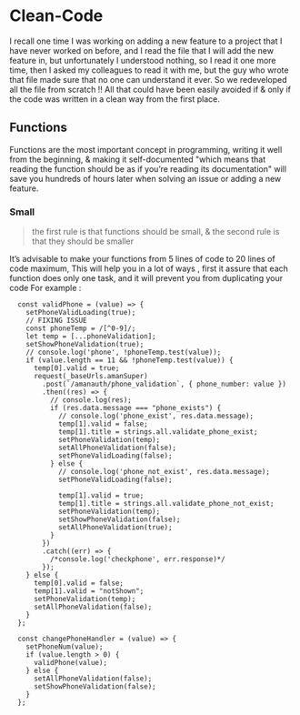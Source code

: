 # Clean-Code

I recall one time I was working on adding a new feature to a project that I have never worked on before, and I read the file that I will add the new feature in, but unfortunately I understood nothing, so I read it one more time, then I asked my colleagues to read it with me, but the guy who wrote that file made sure that no one can understand it ever. So we redeveloped all the file from scratch !!
All that could have been easily avoided if & only if the code was written in a clean way from the first place.


## Functions

Functions are the most important concept in programming, writing it well from the beginning, & making it self-documented "which means that reading the function should be as if you’re reading its documentation" will save you hundreds of hours later when solving an issue or adding a new feature. 

### Small
> the first rule is that functions should be small, & the second rule is that they should be smaller 

It’s advisable to make your functions from 5 lines of code to 20 lines of code maximum,
This will help you in a lot of ways , first it assure that each function does only one task, and it will prevent you from duplicating your code
For example :
```
  const validPhone = (value) => {
    setPhoneValidLoading(true);
    // FIXING ISSUE
    const phoneTemp = /[^0-9]/;
    let temp = [...phoneValidation];
    setShowPhoneValidation(true);
    // console.log('phone', !phoneTemp.test(value));
    if (value.length == 11 && !phoneTemp.test(value)) {
      temp[0].valid = true;
      request(_baseUrls.amanSuper)
        .post(`/amanauth/phone_validation`, { phone_number: value })
        .then((res) => {
          // console.log(res);
          if (res.data.message === "phone_exists") {
            // console.log('phone_exist', res.data.message);
            temp[1].valid = false;
            temp[1].title = strings.all.validate_phone_exist;
            setPhoneValidation(temp);
            setAllPhoneValidation(false);
            setPhoneValidLoading(false);
          } else {
            // console.log('phone_not_exist', res.data.message);
            setPhoneValidLoading(false);

            temp[1].valid = true;
            temp[1].title = strings.all.validate_phone_not_exist;
            setPhoneValidation(temp);
            setShowPhoneValidation(false);
            setAllPhoneValidation(true);
          }
        })
        .catch((err) => {
          /*console.log('checkphone', err.response)*/
        });
    } else {
      temp[0].valid = false;
      temp[1].valid = "notShown";
      setPhoneValidation(temp);
      setAllPhoneValidation(false);
    }
  };

  const changePhoneHandler = (value) => {
    setPhoneNum(value);
    if (value.length > 0) {
      validPhone(value);
    } else {
      setAllPhoneValidation(false);
      setShowPhoneValidation(false);
    }
  };

```

